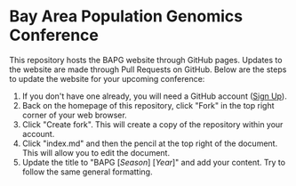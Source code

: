 # Bay Area Population Genomics Conference

This repository hosts the BAPG website through GitHub pages. Updates to the website are made through Pull Requests on GitHub. Below are the steps to update the website for your upcoming conference:

1. If you don't have one already, you will need a GitHub account ([Sign Up](https://github.com/signup)).
2. Back on the homepage of this repository, click "Fork" in the top right corner of your web browser.
3. Click "Create fork". This will create a copy of the repository within your account.
4. Click "index.md" and then the pencil at the top right of the document. This will allow you to edit the document.
5. Update the title to "BAPG [*Season*] [*Year*]" and add your content. Try to follow the same general formatting. 